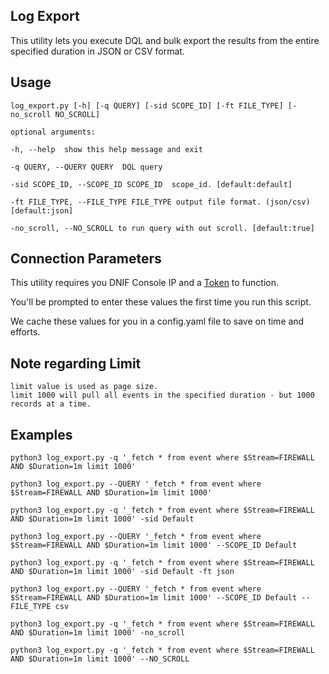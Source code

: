 ## Log Export 

This utility lets you execute DQL and bulk export the results from the entire specified duration in JSON or CSV format.


## Usage

`log_export.py [-h] [-q QUERY] [-sid SCOPE_ID] [-ft FILE_TYPE] [-no_scroll NO_SCROLL]`

    optional arguments: 

    -h, --help  show this help message and exit

    -q QUERY, --QUERY QUERY  DQL query 

    -sid SCOPE_ID, --SCOPE_ID SCOPE_ID  scope_id. [default:default]
  
    -ft FILE_TYPE, --FILE_TYPE FILE_TYPE output file format. (json/csv) [default:json]

    -no_scroll, --NO_SCROLL to run query with out scroll. [default:true]

## Connection Parameters

This utility requires you DNIF Console IP and a <a href="https://docs.dnif.it/docs/manage-token">Token</a> to function.

You'll be prompted to enter these values the first time you run this script.

We cache these values for you in a config.yaml file to save on time and efforts.
        

## Note regarding Limit

    limit value is used as page size.
    limit 1000 will pull all events in the specified duration - but 1000 records at a time.

## Examples

`python3 log_export.py -q '_fetch * from event where $Stream=FIREWALL AND $Duration=1m limit 1000'`

`python3 log_export.py --QUERY '_fetch * from event where $Stream=FIREWALL AND $Duration=1m limit 1000'`

`python3 log_export.py -q '_fetch * from event where $Stream=FIREWALL AND $Duration=1m limit 1000' -sid Default`

`python3 log_export.py --QUERY '_fetch * from event where $Stream=FIREWALL AND $Duration=1m limit 1000' --SCOPE_ID Default`

`python3 log_export.py -q '_fetch * from event where $Stream=FIREWALL AND $Duration=1m limit 1000' -sid Default -ft json`

`python3 log_export.py --QUERY '_fetch * from event where $Stream=FIREWALL AND $Duration=1m limit 1000' --SCOPE_ID Default --FILE_TYPE csv`

`python3 log_export.py -q '_fetch * from event where $Stream=FIREWALL AND $Duration=1m limit 1000' -no_scroll`

`python3 log_export.py -q '_fetch * from event where $Stream=FIREWALL AND $Duration=1m limit 1000' --NO_SCROLL`